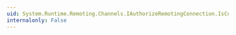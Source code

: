 ```yaml
---
uid: System.Runtime.Remoting.Channels.IAuthorizeRemotingConnection.IsConnectingEndPointAuthorized(System.Net.EndPoint)
internalonly: False
---
```

